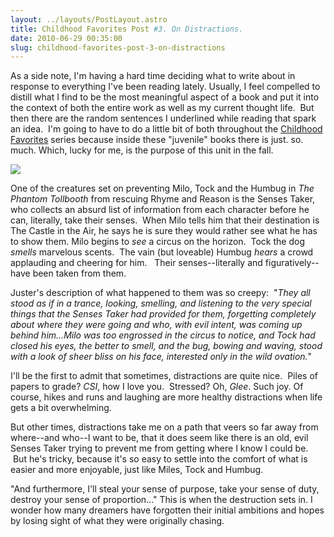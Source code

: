 ```yaml
---
layout: ../layouts/PostLayout.astro
title: Childhood Favorites Post #3. On Distractions.
date: 2010-06-29 00:35:00
slug: childhood-favorites-post-3-on-distractions
---
```


As a side note, I'm having a hard time deciding what to write about in response to everything I've been reading lately. Usually, I feel compelled to distill what I find to be the most meaningful aspect of a book and put it into the context of both the entire work as well as my current thought life.  But then there are the random sentences I underlined while reading that spark an idea.  I'm going to have to do a little bit of both throughout the [Childhood Favorites](http://akindoflibrary.blogspot.com/2010/06/inspired.html) series because inside these "juvenile" books there is just. so. much. Which, lucky for me, is the purpose of this unit in the fall.  
  

[![](http://www.expertsem.com/wp-content/uploads/2010/02/distracted.jpg)](http://www.expertsem.com/wp-content/uploads/2010/02/distracted.jpg)

One of the creatures set on preventing Milo, Tock and the Humbug in _The Phantom Tollbooth_ from rescuing Rhyme and Reason is the Senses Taker, who collects an absurd list of information from each character before he can, literally, take their senses.  When Milo tells him that their destination is The Castle in the Air, he says he is sure they would rather see what he has to show them. Milo begins to _see_ a circus on the horizon.  Tock the dog _smells_ marvelous scents.  The vain (but loveable) Humbug _hears_ a crowd applauding and cheering for him.   Their senses--literally and figuratively--have been taken from them.  
  
Juster's description of what happened to them was so creepy:  "_They all stood as if in a trance, looking, smelling, and listening to the very special things that the Senses Taker had provided for them, forgetting completely about where they were going and who, with evil intent, was coming up behind him...Milo was too engrossed in the circus to notice, and Tock had closed his eyes, the better to smell, and the bug, bowing and waving, stood with a look of sheer bliss on his face, interested only in the wild ovation._"  
  
I'll be the first to admit that sometimes, distractions are quite nice.  Piles of papers to grade? _CSI_, how I love you.  Stressed? Oh, _Glee_. Such joy. Of course, hikes and runs and laughing are more healthy distractions when life gets a bit overwhelming.  
  
But other times, distractions take me on a path that veers so far away from where--and who--I want to be, that it does seem like there is an old, evil Senses Taker trying to prevent me from getting where I know I could be.  But he's tricky, because it's so easy to settle into the comfort of what is easier and more enjoyable, just like Miles, Tock and Humbug.  
  
"And furthermore, I'll steal your sense of purpose, take your sense of duty, destroy your sense of proportion..." This is when the destruction sets in. I wonder how many dreamers have forgotten their initial ambitions and hopes by losing sight of what they were originally chasing.